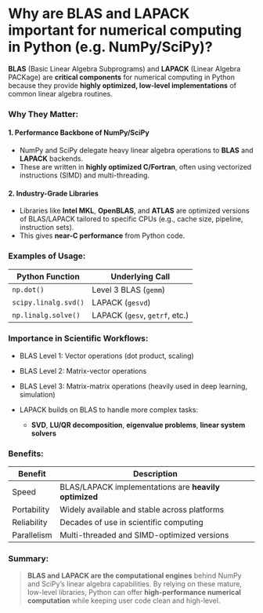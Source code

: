 # Why are BLAS and LAPACK important for numerical computing in Python (e.g. NumPy/SciPy)?

**BLAS** (Basic Linear Algebra Subprograms) and **LAPACK** (Linear Algebra PACKage) are **critical components** for numerical computing in Python because they provide **highly optimized, low-level implementations** of common linear algebra routines.

### Why They Matter:

#### 1. **Performance Backbone of NumPy/SciPy**

- NumPy and SciPy delegate heavy linear algebra operations to **BLAS** and **LAPACK** backends.
- These are written in **highly optimized C/Fortran**, often using vectorized instructions (SIMD) and multi-threading.

#### 2. **Industry-Grade Libraries**

- Libraries like **Intel MKL**, **OpenBLAS**, and **ATLAS** are optimized versions of BLAS/LAPACK tailored to specific CPUs (e.g., cache size, pipeline, instruction sets).
- This gives **near-C performance** from Python code.

### Examples of Usage:

| Python Function      | Underlying Call                |
| -------------------- | ------------------------------ |
| `np.dot()`           | Level 3 BLAS (`gemm`)          |
| `scipy.linalg.svd()` | LAPACK (`gesvd`)               |
| `np.linalg.solve()`  | LAPACK (`gesv`, `getrf`, etc.) |

### Importance in Scientific Workflows:

- BLAS Level 1: Vector operations (dot product, scaling)
- BLAS Level 2: Matrix-vector operations
- BLAS Level 3: Matrix-matrix operations (heavily used in deep learning, simulation)
- LAPACK builds on BLAS to handle more complex tasks:

  - **SVD**, **LU/QR decomposition**, **eigenvalue problems**, **linear system solvers**

### Benefits:

| Benefit     | Description                                           |
| ----------- | ----------------------------------------------------- |
| Speed       | BLAS/LAPACK implementations are **heavily optimized** |
| Portability | Widely available and stable across platforms          |
| Reliability | Decades of use in scientific computing                |
| Parallelism | Multi-threaded and SIMD-optimized versions            |

### Summary:

> **BLAS and LAPACK are the computational engines** behind NumPy and SciPy’s linear algebra capabilities. By relying on these mature, low-level libraries, Python can offer **high-performance numerical computation** while keeping user code clean and high-level.

